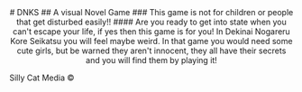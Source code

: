 <div style="text-align: center;"># DNKS
## A visual Novel Game
### This game is not for children or people that get disturbed easily!!
#### Are you ready to get into state when you can't escape your life, if yes then this game is for you!  In Dekinai Nogareru Kore Seikatsu you will feel maybe weird. In that game you would need some cute girls, but be warned they aren't innocent, they all have their secrets and you will find them by playing it!</div>

Silly Cat Media ©
